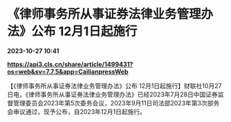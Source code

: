 # 《律师事务所从事证券法律业务管理办法》公布 12月1日起施行

**2023-10-27 10:41**

**https://api3.cls.cn/share/article/1499431?os=web&sv=7.7.5&app=CailianpressWeb**

【《律师事务所从事证券法律业务管理办法》公布 12月1日起施行】财联社10月27日电，《律师事务所从事证券法律业务管理办法》已经2023年7月28日中国证券监督管理委员会2023年第5次委务会议，2023年9月11日司法部2023年第3次部务会审议通过，现予公布，自2023年12月1日起施行。